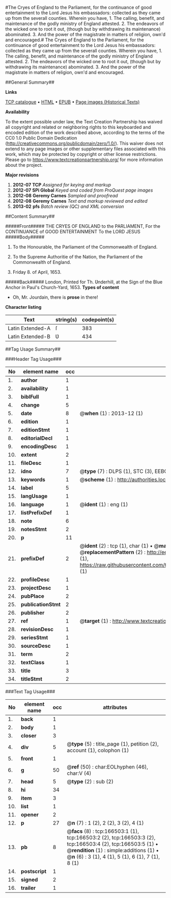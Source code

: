 #The Cryes of England to the Parliament, for the continuance of good entertainment to the Lord Jesus his embassadors: collected as they came up from the severall counties. Wherein you have, 1. The calling, benefit, and maintenance of the godly ministry of England attested. 2. The endeavors of the wicked one to root it out, (though but by withdrawing its maintenance) abominated. 3. And the power of the magistrate in matters of religion, own'd and encouraged.#
The Cryes of England to the Parliament, for the continuance of good entertainment to the Lord Jesus his embassadors: collected as they came up from the severall counties. Wherein you have, 1. The calling, benefit, and maintenance of the godly ministry of England attested. 2. The endeavors of the wicked one to root it out, (though but by withdrawing its maintenance) abominated. 3. And the power of the magistrate in matters of religion, own'd and encouraged.

##General Summary##

**Links**

[TCP catalogue](http://www.ota.ox.ac.uk/tcp/)  • 
[HTML](http://tei.it.ox.ac.uk/tcp/Texts-HTML/free/A80/A80806.html)  • 
[EPUB](http://tei.it.ox.ac.uk/tcp/Texts-EPUB/free/A80/A80806.epub) • 
[Page images (Historical Texts)](https://historicaltexts.jisc.ac.uk/eebo-99866120e)

**Availability**

To the extent possible under law, the Text Creation Partnership has waived all copyright and related or neighboring rights to this keyboarded and encoded edition of the work described above, according to the terms of the CC0 1.0 Public Domain Dedication (http://creativecommons.org/publicdomain/zero/1.0/). This waiver does not extend to any page images or other supplementary files associated with this work, which may be protected by copyright or other license restrictions. Please go to https://www.textcreationpartnership.org/ for more information about the project.

**Major revisions**

1. __2012-07__ __TCP__ *Assigned for keying and markup*
1. __2012-07__ __SPi Global__ *Keyed and coded from ProQuest page images*
1. __2012-08__ __Geremy Carnes__ *Sampled and proofread*
1. __2012-08__ __Geremy Carnes__ *Text and markup reviewed and edited*
1. __2013-02__ __pfs__ *Batch review (QC) and XML conversion*

##Content Summary##

#####Front#####
THE CRYES OF ENGLAND to the PARLIAMENT, For the CONTINUANCE of GOOD ENTERTAINMENT To the LORD JESUS 
#####Body#####

1. To the Honourable, the Parliament of the Commonwealth of England.

1. To the Supreme Authoritie of the Nation, the Parliament of the Commonwealth of England.

1. Friday 8. of April, 1653.

#####Back#####
London, Printed for Th. Ʋnderhill, at the Sign of the Blue Anchor in Paul's Church-Yard, 1653.
**Types of content**

  * Oh, Mr. Jourdain, there is **prose** in there!

**Character listing**


|Text|string(s)|codepoint(s)|
|---|---|---|
|Latin Extended-A|ſ|383|
|Latin Extended-B|Ʋ|434|

##Tag Usage Summary##

###Header Tag Usage###

|No|element name|occ|attributes|
|---|---|---|---|
|1.|__author__|1||
|2.|__availability__|1||
|3.|__biblFull__|1||
|4.|__change__|5||
|5.|__date__|8| @__when__ (1) : 2013-12 (1)|
|6.|__edition__|1||
|7.|__editionStmt__|1||
|8.|__editorialDecl__|1||
|9.|__encodingDesc__|1||
|10.|__extent__|2||
|11.|__fileDesc__|1||
|12.|__idno__|7| @__type__ (7) : DLPS (1), STC (3), EEBO-CITATION (1), PROQUEST (1), VID (1)|
|13.|__keywords__|1| @__scheme__ (1) : http://authorities.loc.gov/ (1)|
|14.|__label__|5||
|15.|__langUsage__|1||
|16.|__language__|1| @__ident__ (1) : eng (1)|
|17.|__listPrefixDef__|1||
|18.|__note__|6||
|19.|__notesStmt__|2||
|20.|__p__|11||
|21.|__prefixDef__|2| @__ident__ (2) : tcp (1), char (1)  •  @__matchPattern__ (2) : ([0-9\-]+):([0-9IVX]+) (1), (.+) (1)  •  @__replacementPattern__ (2) : http://eebo.chadwyck.com/downloadtiff?vid=$1&page=$2 (1), https://raw.githubusercontent.com/textcreationpartnership/Texts/master/tcpchars.xml#$1 (1)|
|22.|__profileDesc__|1||
|23.|__projectDesc__|1||
|24.|__pubPlace__|2||
|25.|__publicationStmt__|2||
|26.|__publisher__|2||
|27.|__ref__|1| @__target__ (1) : http://www.textcreationpartnership.org/docs/. (1)|
|28.|__revisionDesc__|1||
|29.|__seriesStmt__|1||
|30.|__sourceDesc__|1||
|31.|__term__|2||
|32.|__textClass__|1||
|33.|__title__|3||
|34.|__titleStmt__|2||


###Text Tag Usage###

|No|element name|occ|attributes|
|---|---|---|---|
|1.|__back__|1||
|2.|__body__|1||
|3.|__closer__|3||
|4.|__div__|5| @__type__ (5) : title_page (1), petition (2), account (1), colophon (1)|
|5.|__front__|1||
|6.|__g__|50| @__ref__ (50) : char:EOLhyphen (46), char:V (4)|
|7.|__head__|5| @__type__ (2) : sub (2)|
|8.|__hi__|34||
|9.|__item__|3||
|10.|__list__|1||
|11.|__opener__|2||
|12.|__p__|27| @__n__ (7) : 1 (2), 2 (2), 3 (2), 4 (1)|
|13.|__pb__|8| @__facs__ (8) : tcp:166503:1 (1), tcp:166503:2 (2), tcp:166503:3 (2), tcp:166503:4 (2), tcp:166503:5 (1)  •  @__rendition__ (1) : simple:additions (1)  •  @__n__ (6) : 3 (1), 4 (1), 5 (1), 6 (1), 7 (1), 8 (1)|
|14.|__postscript__|1||
|15.|__signed__|2||
|16.|__trailer__|1||
